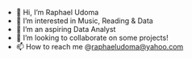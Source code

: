 - 👋 Hi, I’m Raphael Udoma
- 👀 I’m interested in Music, Reading & Data
- 🌱 I’m an aspiring Data Analyst
- 💞️ I’m looking to collaborate on some projects!
- 📫 How to reach me @raphaeludoma@yahoo.com

<!---
RaphUdo/RaphUdo is a ✨ special ✨ repository because its `README.md` (this file) appears on your GitHub profile.
You can click the Preview link to take a look at your changes.
--->
